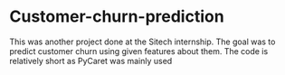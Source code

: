 # Customer-churn-prediction
This was another project done at the Sitech internship. The goal was to predict customer churn using given features about them. The code is relatively short as PyCaret was mainly used

